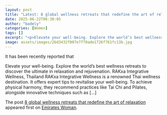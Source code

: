 ```yaml
---
layout: post
title: "Latest: 8 global wellness retreats that redefine the art of relaxation"
date: 2025-06-22T06:30:05
author: "badely"
categories: [Women]
tags: []
excerpt: "<p>Elevate your well-being. Explore the world’s best wellness retreats to discover the ultimate in relaxation and rejuvenation. RAKxa Integrative Well"
image: assets/images/2bd3432f007e7f70ade1726f761fc13b.jpg
---
```


It has been recently reported that <p>Elevate your well-being. Explore the world’s best wellness retreats to discover the ultimate in relaxation and rejuvenation. RAKxa Integrative Wellness, Thailand RAKxa Integrative Wellness is a renowned Thai wellness destination. It offers expert tips to revitalise your well-being. To achieve physical harmony, they recommend practices like Tai Chi and Pilates, alongside innovative techniques such as [&#8230;]</p>
<p>The post <a href="https://emirateswoman.com/global-wellness-retreats-that-redefine-the-art-of-relaxation/" rel="nofollow">8 global wellness retreats that redefine the art of relaxation</a> appeared first on <a href="https://emirateswoman.com" rel="nofollow">Emirates Woman</a>.</p>

